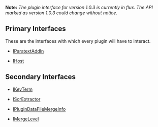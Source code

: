 **Note:** *The plugin interface for version 1.0.3 is currently in flux. The API marked as version 1.0.3 could change without notice.*

## Primary Interfaces

These are the interfaces with which every plugin will have to interact.

* [IParatextAddIn](docs/IParatextAddIn.md)

* [IHost](docs/IHost.md)

## Secondary Interfaces

* [IKeyTerm](docs/IKeyTerm.md)

* [IScrExtractor](docs/IScrExtractor.md)

* [IPluginDataFileMergeInfo](docs/IPluginDataFileMergeInfo.md)

* [IMergeLevel](docs/IMergeLevel.md)